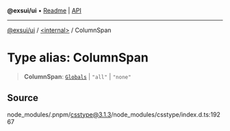 **@exsui/ui** • [Readme](../../README.md) \| [API](../../globals.md)

***

[@exsui/ui](../../README.md) / [\<internal\>](../README.md) / ColumnSpan

# Type alias: ColumnSpan

> **ColumnSpan**: [`Globals`](Globals.md) \| `"all"` \| `"none"`

## Source

node\_modules/.pnpm/csstype@3.1.3/node\_modules/csstype/index.d.ts:19267

